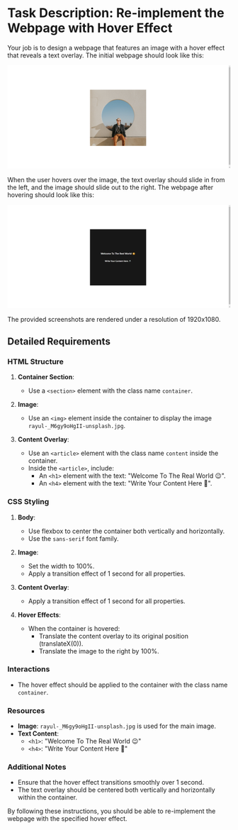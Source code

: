 
# Task Description: Re-implement the Webpage with Hover Effect

Your job is to design a webpage that features an image with a hover effect that reveals a text overlay. The initial webpage should look like this:

![initial webpage](./_images/origin.png)

When the user hovers over the image, the text overlay should slide in from the left, and the image should slide out to the right. The webpage after hovering should look like this:

![after hover](./_images/after_hover.png)

The provided screenshots are rendered under a resolution of 1920x1080.

## Detailed Requirements

### HTML Structure

1. **Container Section**:
   - Use a `<section>` element with the class name `container`.

2. **Image**:
   - Use an `<img>` element inside the container to display the image `rayul-_M6gy9oHgII-unsplash.jpg`.

3. **Content Overlay**:
   - Use an `<article>` element with the class name `content` inside the container.
   - Inside the `<article>`, include:
     - An `<h1>` element with the text: "Welcome To The Real World 😉".
     - An `<h4>` element with the text: "Write Your Content Here 🥂".

### CSS Styling

1. **Body**:
   - Use flexbox to center the container both vertically and horizontally.
   - Use the `sans-serif` font family.

3. **Image**:
   - Set the width to 100%.
   - Apply a transition effect of 1 second for all properties.

3. **Content Overlay**:
   - Apply a transition effect of 1 second for all properties.

5. **Hover Effects**:
   - When the container is hovered:
     - Translate the content overlay to its original position (translateX(0)).
     - Translate the image to the right by 100%.

### Interactions

- The hover effect should be applied to the container with the class name `container`.

### Resources

- **Image**: `rayul-_M6gy9oHgII-unsplash.jpg` is used for the main image.
- **Text Content**:
  - `<h1>`: "Welcome To The Real World 😉"
  - `<h4>`: "Write Your Content Here 🥂"

### Additional Notes

- Ensure that the hover effect transitions smoothly over 1 second.
- The text overlay should be centered both vertically and horizontally within the container.

By following these instructions, you should be able to re-implement the webpage with the specified hover effect.
